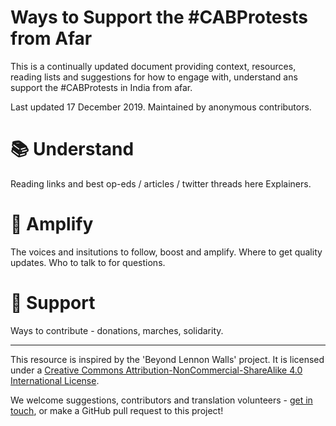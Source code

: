 # Ways to Support the #CABProtests from Afar
This is a continually updated document providing context, resources, reading lists and suggestions for how to engage with, understand ans support the #CABProtests in India from afar. 

Last updated 17 December 2019. Maintained by anonymous contributors. 

# 📚 Understand 

Reading links and best op-eds / articles / twitter threads here
Explainers. 

# 📣 Amplify

The voices and insitutions to follow, boost and amplify. Where to get quality updates. Who to talk to for questions. 

# 🙌 Support

Ways to contribute - donations, marches, solidarity. 

-----

This resource is inspired by the 'Beyond Lennon Walls' project. 
It is licensed under a [Creative Commons Attribution-NonCommercial-ShareAlike 4.0 International License](http://creativecommons.org/licenses/by-nc-sa/4.0/).

We welcome suggestions, contributors and translation volunteers - [get in touch](mailto:contact@krishcat.com), or make a GitHub pull request to this project! 
